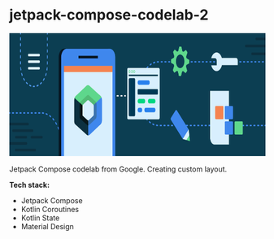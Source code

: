 # jetpack-compose-codelab-2

<img src="https://github.com/raheemadamboev/jetpack-compose-codelab-1/blob/master/jetpack-compose-banner.png" alt="Italian Trulli" width="812" height="242">

Jetpack Compose codelab from Google. Creating custom layout.

**Tech stack:**

- Jetpack Compose
- Kotlin Coroutines
- Kotlin State
- Material Design
